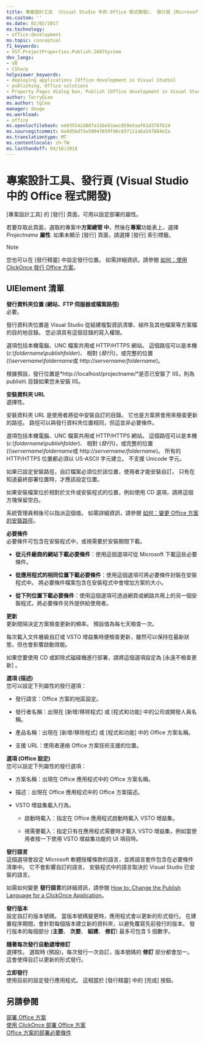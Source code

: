 ```yaml
---
title: 專案設計工具 （Visual Studio 中的 Office 程式開發）、 發行頁 |Microsoft 文件
ms.custom: ''
ms.date: 02/02/2017
ms.technology:
- office-development
ms.topic: conceptual
f1_keywords:
- VST.ProjectProperties.Publish.2007System
dev_langs:
- VB
- CSharp
helpviewer_keywords:
- deploying applications [Office development in Visual Studio]
- publishing, Office solutions
- Property Pages dialog box, Publish [Office development in Visual Studio]
author: TerryGLee
ms.author: tglee
manager: douge
ms.workload:
- office
ms.openlocfilehash: ee835542d88fa316eb3aec859e5aaf61d376f624
ms.sourcegitcommit: 6a9d5bd75e50947659fd6c837111a6a547884e2a
ms.translationtype: MT
ms.contentlocale: zh-TW
ms.lasthandoff: 04/16/2018
---
```

# <a name="publish-page-project-designer-office-development-in-visual-studio"></a>專案設計工具、發行頁 (Visual Studio 中的 Office 程式開發)
  [專案設計工具]  的 [發行]  頁面，可用以設定部署的屬性。  
  
 若要存取此頁面，選取的專案中**方案總管 中**，然後在**專案**功能表上，選擇*Projectname* **屬性**. 如果未顯示 [發行]  頁面，請選擇 [發行]  索引標籤。  
  
> [!NOTE]  
>  您也可以在 [發行精靈] 中設定發行位置。 如需詳細資訊，請參閱 [如何：使用 ClickOnce 發行 Office 方案](http://msdn.microsoft.com/en-us/2b6c247e-bc04-4ce4-bb64-c4e79bb3d5b8)。  
  
## <a name="uielement-list"></a>UIElement 清單  
 **發行資料夾位置 (網站、FTP 伺服器或檔案路徑)**  
 必要。  
  
 發行資料夾位置是 Visual Studio 從組建複製資訊清單、組件及其他檔案等方案檔的目的地目錄。 您必須具有這個目錄的寫入權限。  
  
 選項包括本機電腦、UNC 檔案共用或 HTTP/HTTPS 網站。 這個路徑可以是本機 (*c:\foldername\publishfolder*)、 相對 (*發行\\*)，或完整的位置 (*\\\servername\foldername*或 http://*servername/foldername*)。  
  
 根據預設，發行位置是*http://localhost/projectname/*是否已安裝了 IIS，則為 publish\ 目錄如果您未安裝 IIS。  
  
 **安裝資料夾 URL**  
 選擇性。  
  
 安裝資料夾 URL 是使用者將從中安裝自訂的目錄。 它也是方案將會用來檢查更新的路徑。 路徑可以與發行資料夾位置相同，但這並非必要條件。  
  
 選項包括本機電腦、UNC 檔案共用或 HTTP/HTTPS 網站。 這個路徑可以是本機 (*c:\foldername\publishfolder*)、 相對 (*發行\\*)，或完整的位置 (*\\\servername\foldername*或 http://*servername/foldername*)。 所有的 HTTP/HTTPS 位置都必須以 US-ASCII 字元建立。 不支援 Unicode 字元。  
  
 如果已設定安裝路徑，自訂檔案必須位於該位置，使用者才能安裝自訂。 只有在知道最終部署位置時，才應該設定位置。  
  
 如果安裝檔案位於相對於文件或安裝程式的位置，例如使用 CD 選項，請將這個方塊保留空白。  
  
 系統管理員稍後可以指派這個值。 如需詳細資訊，請參閱 [如何：變更 Office 方案的安裝路徑](http://msdn.microsoft.com/en-us/d0eaa07b-2d72-4902-899f-2f9fb165b8fd)。  
  
 **必要條件**  
 必要條件可包含在安裝程式中，或視需要於安裝期間下載。  
  
-   **從元件廠商的網站下載必要條件**：使用這個選項可從 Microsoft 下載這些必要條件。  
  
-   **從應用程式的相同位置下載必要條件**：使用這個選項可將必要條件封裝在安裝程式中。 將必要條件檔案包含在安裝程式中會增加方案的大小。  
  
-   **從下列位置下載必要條件**：使用這個選項可透過網頁或網路共用上的另一個安裝程式，將必要條件另外提供給使用者。  
  
 **更新**  
 更新間隔決定方案檢查更新的頻率。 預設值為每七天檢查一次。  
  
 每次載入文件層級自訂或 VSTO 增益集時便檢查更新，雖然可以保持在最新狀態，但也會影響啟動效能。  
  
 如果您要使用 CD 或卸除式磁碟機進行部署，請將這個選項設定為 [永遠不檢查更新] 。  
  
 **選項 (描述)**  
 您可以設定下列屬性的發行選項：  
  
-   發行語言：Office 方案的地區設定。  
  
-   發行者名稱：出現在 [新增/移除程式]  或 [程式和功能] 中的公司或開發人員名稱。  
  
-   產品名稱：出現在 [新增/移除程式]  或 [程式和功能] 中的 Office 方案名稱。  
  
-   支援 URL：使用者連絡 Office 方案技術支援的位置。  
  
 **選項 (Office 設定)**  
 您可以設定下列屬性的發行選項：  
  
-   方案名稱：出現在 Office 應用程式中的 Office 方案名稱。  
  
-   描述：出現在 Office 應用程式中的 Office 方案描述。  
  
-   VSTO 增益集載入行為。  
  
    -   啟動時載入：指定在 Office 應用程式啟動時載入 VSTO 增益集。  
  
    -   視需要載入：指定只有在應用程式需要時才載入 VSTO 增益集，例如當使用者按一下使用 VSTO 增益集功能的 UI 項目時。  
  
 **發行語言**  
 這個選項會設定 Microsoft 軟體授權條款的語言，並將語言套件包含在必要條件清單中。 它不會影響自訂的語言。 安裝程式中的語言取決於 Visual Studio 已安裝的語言。  
  
 如需如何變更 **發行語言**的詳細資訊，請參閱 [How to: Change the Publish Language for a ClickOnce Application](/visualstudio/deployment/how-to-change-the-publish-language-for-a-clickonce-application)。  
  
 **發行版本**  
 設定自訂的版本號碼。 當版本號碼變更時，應用程式會以更新的形式發行。 在建置程序期間，會針對每個版本建立新的資料夾，以避免覆寫先前發行的版本。 發行版本的每個部分 (**主要**、 **次要**、 **組建**、 **修訂**) 最多可包含 5 個數字。  
  
 **隨著每次發行自動遞增修訂**  
 選擇性。 選取時 (預設)，每次發行一次自訂，版本號碼的 **修訂** 部分都會加一。 這會使得自訂以更新的形式發行。  
  
 **立即發行**  
 使用目前的設定發行應用程式。 這相當於 [發行精靈]  中的 [完成] 按鈕。  
  
## <a name="see-also"></a>另請參閱  
 [部署 Office 方案](../vsto/deploying-an-office-solution.md)   
 [使用 ClickOnce 部署 Office 方案](../vsto/deploying-an-office-solution-by-using-clickonce.md)   
 [Office 方案的部署必要條件](http://msdn.microsoft.com/en-us/9f672809-43a3-40a1-9057-397ce3b5126e)  
  
  
